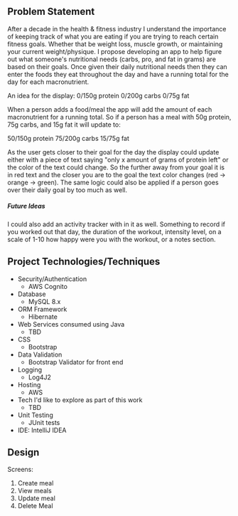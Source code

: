 ## Problem Statement

After a decade in the health & fitness industry I understand the importance of keeping track of what
you are eating if you are trying to reach certain fitness goals. Whether that be weight loss,
muscle growth, or maintaining your current weight/physique. I propose developing an app to help
figure out what someone's nutritional needs (carbs, pro, and fat in grams) are based on their
goals. Once given their daily nutritional needs then they can enter the foods they eat throughout
the day and have a running total for the day for each macronutrient.

An idea for the display:
0/150g protein
0/200g carbs
0/75g fat

When a person adds a food/meal the app will add the amount of each macronutrient for a running
total. So if a person has a meal with 50g protein, 75g carbs, and 15g fat it will update to:

50/150g protein
75/200g carbs
15/75g fat

As the user gets closer to their goal for the day the display could update either with a piece of
text saying "only x amount of grams of protein left" or the color of the text could change. So the
further away from your goal it is in red text and the closer you are to the goal the text color changes
(red -> orange -> green). The same logic could also be applied if a person goes over their daily
goal by too much as well.

##### Future Ideas
I could also add an activity tracker with in it as well. Something to record if you worked out that day,
the duration of the workout, intensity level, on a scale of 1-10 how happy were you with the workout, or
a notes section. 

## Project Technologies/Techniques
- Security/Authentication
  - AWS Cognito
- Database
  - MySQL 8.x
- ORM Framework
  - Hibernate 
- Web Services consumed using Java
  - TBD 
- CSS 
  - Bootstrap
- Data Validation
  - Bootstrap Validator for front end
- Logging
  - Log4J2
- Hosting
  - AWS
- Tech I'd like to explore as part of this work
  - TBD
- Unit Testing
  - JUnit tests
- IDE: IntelliJ IDEA


## Design 
Screens: 

1) Create meal
2) View meals
3) Update meal
4) Delete Meal